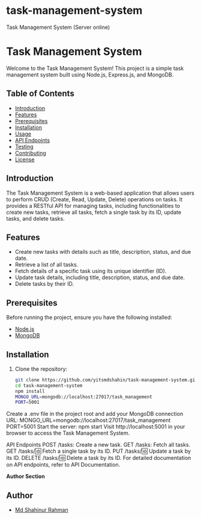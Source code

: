 # task-management-system
Task Management System (Server online)
# Task Management System

Welcome to the Task Management System! This project is a simple task management system built using Node.js, Express.js, and MongoDB.

## Table of Contents

- [Introduction](#introduction)
- [Features](#features)
- [Prerequisites](#prerequisites)
- [Installation](#installation)
- [Usage](#usage)
- [API Endpoints](#api-endpoints)
- [Testing](#testing)
- [Contributing](#contributing)
- [License](#license)

## Introduction

The Task Management System is a web-based application that allows users to perform CRUD (Create, Read, Update, Delete) operations on tasks. It provides a RESTful API for managing tasks, including functionalities to create new tasks, retrieve all tasks, fetch a single task by its ID, update tasks, and delete tasks.

## Features

- Create new tasks with details such as title, description, status, and due date.
- Retrieve a list of all tasks.
- Fetch details of a specific task using its unique identifier (ID).
- Update task details, including title, description, status, and due date.
- Delete tasks by their ID.

## Prerequisites

Before running the project, ensure you have the following installed:

- [Node.js](https://nodejs.org/)
- [MongoDB](https://www.mongodb.com/try/download/community)

## Installation

1. Clone the repository:

   ```bash
   git clone https://github.com/yitsmdshahin/task-management-system.git
   cd task-management-system
   npm install
   MONGO_URL=mongodb://localhost:27017/task_management
   PORT=5001

Create a .env file in the project root and add your MongoDB connection URL:
   MONGO_URL=mongodb://localhost:27017/task_management
   PORT=5001
Start the server:
   npm start
Visit http://localhost:5001 in your browser to access the Task Management System.

API Endpoints
  POST /tasks: Create a new task.
  GET /tasks: Fetch all tasks.
  GET /tasks/:id: Fetch a single task by its ID.
  PUT /tasks/:id: Update a task by its ID.
  DELETE /tasks/:id: Delete a task by its ID.
For detailed documentation on API endpoints, refer to API Documentation.

**Author Section**
## Author
- [Md Shahinur Rahman](https://github.com/itsmdshahin)

